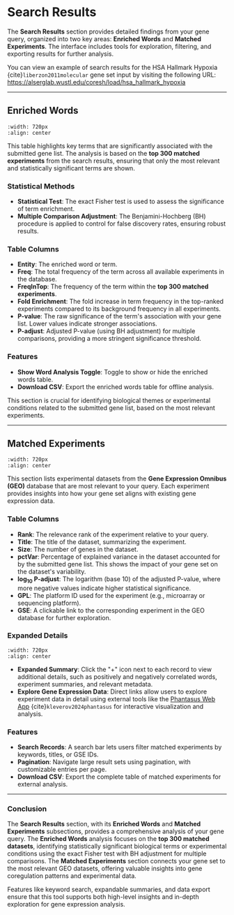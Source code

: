 # Search Results

The **Search Results** section provides detailed findings from your gene query, organized into two key areas: **Enriched Words** and **Matched Experiments**. The interface includes tools for exploration, filtering, and exporting results for further analysis.

You can view an example of search results for the HSA Hallmark Hypoxia {cite}`liberzon2011molecular` gene set input by visiting the following URL:
<a href="https://alserglab.wustl.edu/coresh/load/hsa_hallmark_hypoxia" target="_blank">https://alserglab.wustl.edu/coresh/load/hsa_hallmark_hypoxia</a>

---

## Enriched Words

```{image} ../images/enriched_words.png
:width: 720px
:align: center
```

This table highlights key terms that are significantly associated with the submitted gene list. The analysis is based on the **top 300 matched experiments** from the search results, ensuring that only the most relevant and statistically significant terms are shown.

### Statistical Methods
- **Statistical Test**: The exact Fisher test is used to assess the significance of term enrichment.
- **Multiple Comparison Adjustment**: The Benjamini-Hochberg (BH) procedure is applied to control for false discovery rates, ensuring robust results.

### Table Columns
- **Entity**: The enriched word or term.
- **Freq**: The total frequency of the term across all available experiments in the database.
- **FreqInTop**: The frequency of the term within the **top 300 matched experiments**.
- **Fold Enrichment**: The fold increase in term frequency in the top-ranked experiments compared to its background frequency in all experiments.
- **P-value**: The raw significance of the term's association with your gene list. Lower values indicate stronger associations.
- **P-adjust**: Adjusted P-value (using BH adjustment) for multiple comparisons, providing a more stringent significance threshold.

### Features
- **Show Word Analysis Toggle**: Toggle to show or hide the enriched words table.
- **Download CSV**: Export the enriched words table for offline analysis.

This section is crucial for identifying biological themes or experimental conditions related to the submitted gene list, based on the most relevant experiments.

---

## Matched Experiments

```{image} ../images/records.png
:width: 720px
:align: center
```

This section lists experimental datasets from the **Gene Expression Omnibus (GEO)** database that are most relevant to your query. Each experiment provides insights into how your gene set aligns with existing gene expression data.

### Table Columns
- **Rank**: The relevance rank of the experiment relative to your query.
- **Title**: The title of the dataset, summarizing the experiment. 
- **Size**: The number of genes in the dataset.
- **pctVar**: Percentage of explained variance in the dataset accounted for by the submitted gene list. This shows the impact of your gene set on the dataset's variability.
- **log<sub>10</sub> P-adjust**: The logarithm (base 10) of the adjusted P-value, where more negative values indicate higher statistical significance.
- **GPL**: The platform ID used for the experiment (e.g., microarray or sequencing platform).
- **GSE**: A clickable link to the corresponding experiment in the GEO database for further exploration.

### Expanded Details

```{image} ../images/expandable_records.png
:width: 720px
:align: center
```

- **Expanded Summary**: Click the "+" icon next to each record to view additional details, such as positively and negatively correlated words, experiment summaries, and relevant metadata.
- **Explore Gene Expression Data**: Direct links allow users to explore experiment data in detail using external tools like the [Phantasus Web App](https://elifesciences.org/articles/85722) {cite}`kleverov2024phantasus` for interactive visualization and analysis.

### Features
- **Search Records**: A search bar lets users filter matched experiments by keywords, titles, or GSE IDs.
- **Pagination**: Navigate large result sets using pagination, with customizable entries per page.
- **Download CSV**: Export the complete table of matched experiments for external analysis.

---

### Conclusion

The **Search Results** section, with its **Enriched Words** and **Matched Experiments** subsections, provides a comprehensive analysis of your gene query. The **Enriched Words** analysis focuses on the **top 300 matched datasets**, identifying statistically significant biological terms or experimental conditions using the exact Fisher test with BH adjustment for multiple comparisons. The **Matched Experiments** section connects your gene set to the most relevant GEO datasets, offering valuable insights into gene coregulation patterns and experimental data. 

Features like keyword search, expandable summaries, and data export ensure that this tool supports both high-level insights and in-depth exploration for gene expression analysis.


